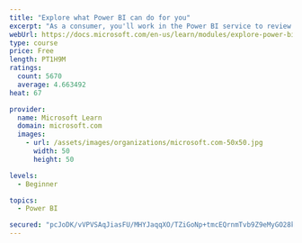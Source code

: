 ```yaml
---
title: "Explore what Power BI can do for you"
excerpt: "As a consumer, you'll work in the Power BI service to review and interact with content that has been shared with you. This module provides the foundational information that you need to work effectively in the Power BI service."
webUrl: https://docs.microsoft.com/en-us/learn/modules/explore-power-bi-service/
type: course
price: Free
length: PT1H9M
ratings:
  count: 5670
  average: 4.663492
heat: 67

provider:
  name: Microsoft Learn
  domain: microsoft.com
  images:
    - url: /assets/images/organizations/microsoft.com-50x50.jpg
      width: 50
      height: 50

levels:
  - Beginner

topics:
  - Power BI

secured: "pcJoDK/vVPVSAqJiasFU/MHYJaqqXO/TZiGoNp+tmcEQrnmTvb9Z9eMyGO28kGqHMnQicn7BRHW/CTmDlmq/9w3vKrTwe4l6eNfjdCZIK9MKiPLv/CgdcMdWLvQbylR8rNu7lV93fk23bhsORM7elkNrrsUocLX9Uln2g8iqeGbbU7zXJvq5qexbgo2tcd5pDHCYTfjI/zvJKv/p7FwLQ1i47EpKuXP44cNYcZw3ZkOYTseKl/DQtcDEZ3AWnv3Bv1oUKA046kbFQFKg0t2c8X1U903gZuDnctVvMFBU9BrsCFPjUxXj+SW2ZRRWBw28Kj3mUHTm9b9eWtKN35KmLwO+zDVl8QRnNavMDxEw/gONw6KXJ5X/36uvBNAHSdjovc95I70rP0I6MvU+LDtAaQ==;k9v6cNUBPiI1WJ6ZRHdzwg=="
---
```


